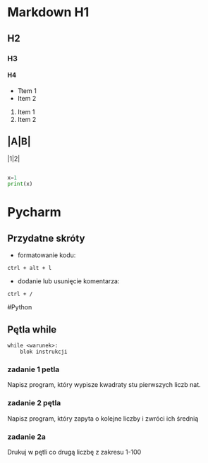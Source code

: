 # Markdown H1
## H2
### H3
#### H4

* Ttem 1
* Item 2

1. Item 1
2. Item 2

|A|B|
----
|1|2|

```python

x=1
print(x)
```

# Pycharm

## Przydatne skróty

- formatowanie kodu:

```commandline
ctrl + alt + l
```
- dodanie lub usunięcie komentarza:

```commandline
ctrl + /
```

#Python

## Pętla while

```
while <warunek>:
    blok instrukcji

```

### zadanie 1 petla

Napisz program, który wypisze kwadraty stu pierwszych liczb nat.

### zadanie 2 pętla

Napisz program, który zapyta o kolejne liczby i zwróci ich średnią

### zadanie 2a

Drukuj w pętli co drugą liczbę z zakresu 1-100
